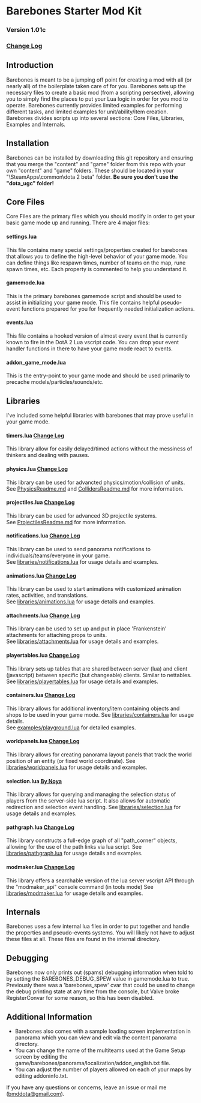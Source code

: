 # Barebones Starter Mod Kit

### Version 1.01c
### [Change Log](https://github.com/bmddota/barebones/blob/source2/ChangeLog.md)

## Introduction
Barebones is meant to be a jumping off point for creating a mod with all (or nearly all) of the boilerplate taken care of for you.
Barebones sets up the necessary files to create a basic mod (from a scripting persective), allowing you to simply find the places to put your Lua logic in order for you mod to operate.
Barebones currently provides limited examples for performing different tasks, and limited examples for unit/ability/item creation.
Barebones divides scripts up into several sections: Core Files, Libraries, Examples and Internals.

## Installation
Barebones can be installed by downloading this git repository and ensuring that you merge the "content" and "game" folder from this repo with your own "content" and "game" folders.  These should be located in your "<SteamLibraryDirectory>\SteamApps\common\dota 2 beta\" folder.  **Be sure you don't use the "dota_ugc" folder!**

## Core Files
Core Files are the primary files which you should modify in order to get your basic game mode up and running.  There are 4 major files:

#### settings.lua
This file contains many special settings/properties created for barebones that allows you to define the high-level behavior of your game mode.
You can define things like respawn times, number of teams on the map, rune spawn times, etc.  Each property is commented to help you understand it.

#### gamemode.lua
This is the primary barebones gamemode script and should be used to assist in initializing your game mode.
This file contains helpful pseudo-event functions prepared for you for frequently needed initialization actions.

#### events.lua
This file contains a hooked version of almost every event that is currently known to fire in the DotA 2 Lua vscript code.
You can drop your event handler functions in there to have your game mode react to events.

#### addon_game_mode.lua
This is the entry-point to your game mode and should be used primarily to precache models/particles/sounds/etc.

## Libraries
I've included some helpful libraries with barebones that may prove useful in your game mode.

#### timers.lua  [Change Log](https://github.com/bmddota/barebones/blob/source2/TimersChangeLog.md)
This library allow for easily delayed/timed actions without the messiness of thinkers and dealing with pauses.

#### physics.lua  [Change Log](https://github.com/bmddota/barebones/blob/source2/PhysicsChangeLog.md)
This library can be used for advancted physics/motion/collision of units.  
See [PhysicsReadme.md](https://github.com/bmddota/barebones/blob/source2/PhysicsReadme.md) and [CollidersReadme.md](https://github.com/bmddota/barebones/blob/source2/CollidersReadme.md) for more information.

#### projectiles.lua  [Change Log](https://github.com/bmddota/barebones/blob/source2/ProjectilesChangeLog.md)
This library can be used for advanced 3D projectile systems.  
See [ProjectilesReadme.md](https://github.com/bmddota/barebones/blob/source2/ProjectilesReadme.md) for more information.

#### notifications.lua  [Change Log](https://github.com/bmddota/barebones/blob/source2/NotificationsChangeLog.md)
This library can be used to send panorama notifications to individuals/teams/everyone in your game.  
See [libraries/notifications.lua](https://github.com/bmddota/barebones/blob/source2/game/dota_addons/barebones/scripts/vscripts/libraries/notifications.lua) for usage details and examples.

#### animations.lua  [Change Log](https://github.com/bmddota/barebones/blob/source2/AnimationsChangeLog.md)
This library can be used to start animations with customized animation rates, activities, and translations.  
See [libraries/animations.lua](https://github.com/bmddota/barebones/blob/source2/game/dota_addons/barebones/scripts/vscripts/libraries/animations.lua) for usage details and examples.

#### attachments.lua  [Change Log](https://github.com/bmddota/barebones/blob/source2/AttachmentsChangeLog.md)
This library can be used to set up and put in place 'Frankenstein' attachments for attaching props to units.  
See [libraries/attachments.lua](https://github.com/bmddota/barebones/blob/source2/game/dota_addons/barebones/scripts/vscripts/libraries/attachments.lua) for usage details and examples.

#### playertables.lua  [Change Log](https://github.com/bmddota/barebones/blob/source2/PlayerTablesChangeLog.md)
This library sets up tables that are shared between server (lua) and client (javascript) between specific (but changeable) clients.  Similar to nettables.
See [libraries/playertables.lua](https://github.com/bmddota/barebones/blob/source2/game/dota_addons/barebones/scripts/vscripts/libraries/playertables.lua) for usage details and examples.  

#### containers.lua  [Change Log](https://github.com/bmddota/barebones/blob/source2/ContainersChangeLog.md)
This library allows for additional inventory/item containing objects and shops to be used in your game mode.
See [libraries/containers.lua](https://github.com/bmddota/barebones/blob/source2/game/dota_addons/barebones/scripts/vscripts/libraries/containers.lua) for usage details.  
See [examples/playground.lua](https://github.com/bmddota/barebones/blob/source2/game/dota_addons/barebones/scripts/vscripts/examples/playground.lua) for detailed examples.

#### worldpanels.lua  [Change Log](https://github.com/bmddota/barebones/blob/source2/WorldPanelsChangeLog.md)
This library allows for creating panorama layout panels that track the world position of an entity (or fixed world coordinate).
See [libraries/worldpanels.lua](https://github.com/bmddota/barebones/blob/source2/game/dota_addons/barebones/scripts/vscripts/libraries/worldpanels.lua) for usage details and examples.  

#### selection.lua  [By Noya](https://github.com/MNoya)
This library allows for querying and managing the selection status of players from the server-side lua script.  It also allows for automatic redirection and selection event handling.
See [libraries/selection.lua](https://github.com/bmddota/barebones/blob/source2/game/dota_addons/barebones/scripts/vscripts/libraries/selection.lua) for usage details and examples.  

#### pathgraph.lua  [Change Log](https://github.com/bmddota/barebones/blob/source2/PathGraphChangeLog.md)
This library constructs a full-edge graph of all "path_corner" objects, allowing for the use of the path links via lua script.
See [libraries/pathgraph.lua](https://github.com/bmddota/barebones/blob/source2/game/dota_addons/barebones/scripts/vscripts/libraries/pathgraph.lua) for usage details and examples.  

#### modmaker.lua  [Change Log](https://github.com/bmddota/barebones/blob/source2/ModmakerChangeLog.md)
This library offers a searchable version of the lua server vscript API through the "modmaker_api" console command (in tools mode)
See [libraries/modmaker.lua](https://github.com/bmddota/barebones/blob/source2/game/dota_addons/barebones/scripts/vscripts/libraries/modmaker.lua) for usage details and examples.  



## Internals
Barebones uses a few internal lua files in order to put together and handle the properties and pseudo-events systems.  You will likely not have to adjust these files at all.
These files are found in the internal directory.

## Debugging
Barebones now only prints out (spams) debugging information when told to by setting the BAREBONES_DEBUG_SPEW value in gamemode.lua to true.
Previously there was a 'barebones_spew' cvar that could be used to change the debug printing state at any time from the console, but Valve broke RegisterConvar for some reason, so this has been disabled.


## Additional Information
- Barebones also comes with a sample loading screen implementation in panorama which you can view and edit via the content panorama directory.
- You can change the name of the multiteams used at the Game Setup screen by editing the game/barebones/panorama/localization/addon_english.txt file.
- You can adjust the number of players allowed on each of your maps by editing addoninfo.txt.

If you have any questions or concerns, leave an issue or mail me (bmddota@gmail.com).